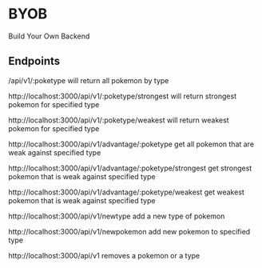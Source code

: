 # BYOB
Build Your Own Backend

## Endpoints
/api/v1/:poketype
will return all pokemon by type

http://localhost:3000/api/v1/:poketype/strongest
will return strongest pokemon for specified type

http://localhost:3000/api/v1/:poketype/weakest
will return weakest pokemon for specified type

http://localhost:3000/api/v1/advantage/:poketype
get all pokemon that are weak against specified type

http://localhost:3000/api/v1/advantage/:poketype/strongest
get strongest pokemon that is weak against specified type

http://localhost:3000/api/v1/advantage/:poketype/weakest
get weakest pokemon that is weak against specified type

http://localhost:3000/api/v1/newtype
add a new type of pokemon

http://localhost:3000/api/v1/newpokemon
add new pokemon to specified type


http://localhost:3000/api/v1
removes a pokemon or a type